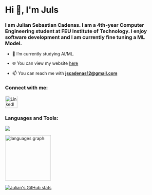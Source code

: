 <h1 align="left">Hi 👋, I'm Juls</h1>
<h3 align="left">I am Julian Sebastian Cadenas. I am a 4th-year Computer Engineering student at FEU Institute of Technology. I enjoy software development and I am currently fine tuning a ML Model.</h3>

- 🌱 I’m currently studying AI/ML.

- 🌐 You can view my website [here](https://jscadenas.vercel.app/)

- 📫 You can reach me with **jscadenas12@gmail.com**

<h3 align="left">Connect with me:</h3>
<p align="left">
  <a href="https://www.linkedin.com/in/julian-cadenas/" target="blank">
    <img src="https://skillicons.dev/icons?i=linkedin" alt="LinkedIn" height="40" width="40" />
  </a>
</p>

<h3 align="left">Languages and Tools:</h3>
<p align="left">
  <img src="https://skillicons.dev/icons?i=python,java,cpp,javascript,php,bash,html,css,react,next,tailwind,flask,nodejs,express,opencv,tensorflow,mysql,sqlite,mongodb,firebase,git,linux,aws,postman,figma" />
</p>

<div align="left">
  <img src="https://github-readme-stats.vercel.app/api/top-langs?username=julsCadenas&locale=en&hide_title=false&layout=compact&card_width=320&langs_count=5&theme=dracula&hide_border=false&order=2&hide=css,html" height="150" alt="languages graph"  />
</div>

[![Julian's GitHub stats](https://github-readme-stats.vercel.app/api?username=julsCadenas&show_icons=true&theme=dracula)](https://github.com/julsCadenas/github-readme-stats)
